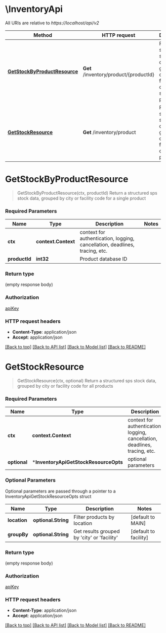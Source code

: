 # \InventoryApi

All URIs are relative to *https://localhost/api/v2*

Method | HTTP request | Description
------------- | ------------- | -------------
[**GetStockByProductResource**](InventoryApi.md#GetStockByProductResource) | **Get** /inventory/product/{productId} | Return a structured sps stock data, grouped by city or facility code for a single product
[**GetStockResource**](InventoryApi.md#GetStockResource) | **Get** /inventory/product | Return a structured sps stock data, grouped by city or facility code for all products


# **GetStockByProductResource**
> GetStockByProductResource(ctx, productId)
Return a structured sps stock data, grouped by city or facility code for a single product

### Required Parameters

Name | Type | Description  | Notes
------------- | ------------- | ------------- | -------------
 **ctx** | **context.Context** | context for authentication, logging, cancellation, deadlines, tracing, etc.
  **productId** | **int32**| Product database ID | 

### Return type

 (empty response body)

### Authorization

[apiKey](../README.md#apiKey)

### HTTP request headers

 - **Content-Type**: application/json
 - **Accept**: application/json

[[Back to top]](#) [[Back to API list]](../README.md#documentation-for-api-endpoints) [[Back to Model list]](../README.md#documentation-for-models) [[Back to README]](../README.md)

# **GetStockResource**
> GetStockResource(ctx, optional)
Return a structured sps stock data, grouped by city or facility code for all products

### Required Parameters

Name | Type | Description  | Notes
------------- | ------------- | ------------- | -------------
 **ctx** | **context.Context** | context for authentication, logging, cancellation, deadlines, tracing, etc.
 **optional** | ***InventoryApiGetStockResourceOpts** | optional parameters | nil if no parameters

### Optional Parameters
Optional parameters are passed through a pointer to a InventoryApiGetStockResourceOpts struct

Name | Type | Description  | Notes
------------- | ------------- | ------------- | -------------
 **location** | **optional.String**| Filter products by location | [default to MAIN]
 **groupBy** | **optional.String**| Get results grouped by &#39;city&#39; or &#39;facility&#39; | [default to facility]

### Return type

 (empty response body)

### Authorization

[apiKey](../README.md#apiKey)

### HTTP request headers

 - **Content-Type**: application/json
 - **Accept**: application/json

[[Back to top]](#) [[Back to API list]](../README.md#documentation-for-api-endpoints) [[Back to Model list]](../README.md#documentation-for-models) [[Back to README]](../README.md)

